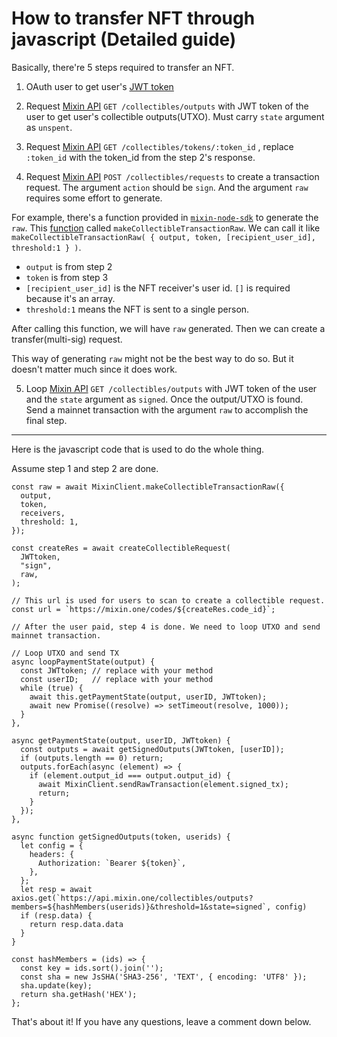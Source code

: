 # How to transfer NFT through javascript (Detailed guide)

Basically, there're 5 steps required to transfer an NFT.

1. OAuth user to get user's [JWT token](https://developers.mixin.one/docs/api/oauth)

2. Request [Mixin API](https://developers.mixin.one/docs/api/collectibles/outputs#get-collectiblesoutputs) `GET /collectibles/outputs` with JWT token of the user to get user's collectible outputs(UTXO). Must carry `state` argument as `unspent`.

3. Request [Mixin API](https://developers.mixin.one/docs/api/collectibles/outputs#get-collectiblestokensuuid) `GET /collectibles/tokens/:token_id` , replace `:token_id` with the token_id from the step 2's response.

4. Request [Mixin API](https://developers.mixin.one/docs/api/collectibles/request#post-collectiblesrequests) `POST /collectibles/requests` to create a transaction request. The argument `action` should be `sign`. And the argument `raw` requires some effort to generate. 

For example, there's a function provided in [`mixin-node-sdk`](https://github.com/liuzemei/bot-api-nodejs-client) to generate the `raw`. This [function](https://github.com/liuzemei/bot-api-nodejs-client/blob/main/src/client/collectibles.ts#L68) called `makeCollectibleTransactionRaw`. We can call it like `makeCollectibleTransactionRaw( { output, token, [recipient_user_id], threshold:1 } )`. 

- `output` is from step 2 
- `token` is from step 3 
- `[recipient_user_id]` is the NFT receiver's user id. `[]` is required because it's an array.
- `threshold:1` means the NFT is sent to a single person.

After calling this function, we will have `raw` generated. Then we can create a transfer(multi-sig) request.

This way of generating `raw` might not be the best way to do so. But it doesn't matter much since it does work.

5. Loop [Mixin API](https://developers.mixin.one/docs/api/collectibles/outputs#get-collectiblesoutputs) `GET /collectibles/outputs` with JWT token of the user and the `state` argument as `signed`. Once the output/UTXO is found. Send a mainnet transaction with the argument `raw` to accomplish the final step.


---

Here is the javascript code that is used to do the whole thing.

Assume step 1 and step 2 are done.

```
const raw = await MixinClient.makeCollectibleTransactionRaw({
  output,
  token,
  receivers,
  threshold: 1,
});

const createRes = await createCollectibleRequest(
  JWTtoken,
  "sign",
  raw,
);

// This url is used for users to scan to create a collectible request.
const url = `https://mixin.one/codes/${createRes.code_id}`;

// After the user paid, step 4 is done. We need to loop UTXO and send mainnet transaction.
```

```
// Loop UTXO and send TX
async loopPaymentState(output) {
  const JWTtoken; // replace with your method
  const userID;   // replace with your method
  while (true) {
    await this.getPaymentState(output, userID, JWTtoken);
    await new Promise((resolve) => setTimeout(resolve, 1000));
  }
},

async getPaymentState(output, userID, JWTtoken) {
  const outputs = await getSignedOutputs(JWTtoken, [userID]);
  if (outputs.length == 0) return;
  outputs.forEach(async (element) => {
    if (element.output_id === output.output_id) {
      await MixinClient.sendRawTransaction(element.signed_tx);
      return;
    }
  });
},

async function getSignedOutputs(token, userids) {
  let config = {
    headers: {
      Authorization: `Bearer ${token}`,
    },
  };
  let resp = await axios.get(`https://api.mixin.one/collectibles/outputs?members=${hashMembers(userids)}&threshold=1&state=signed`, config)
  if (resp.data) {
    return resp.data.data
  }
}

const hashMembers = (ids) => {
  const key = ids.sort().join('');
  const sha = new JsSHA('SHA3-256', 'TEXT', { encoding: 'UTF8' });
  sha.update(key);
  return sha.getHash('HEX');
};

```

That's about it! If you have any questions, leave a comment down below.